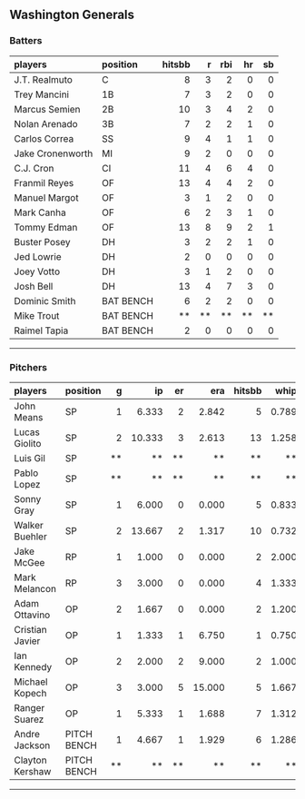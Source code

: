 ## Washington Generals

### Batters

 
|players          |position  | hitsbb|  r| rbi| hr| sb| 
|:----------------|:---------|------:|--:|---:|--:|--:| 
|J.T. Realmuto    |C         |      8|  3|   2|  0|  0| 
|Trey Mancini     |1B        |      7|  3|   2|  0|  0| 
|Marcus Semien    |2B        |     10|  3|   4|  2|  0| 
|Nolan Arenado    |3B        |      7|  2|   2|  1|  0| 
|Carlos Correa    |SS        |      9|  4|   1|  1|  0| 
|Jake Cronenworth |MI        |      9|  2|   0|  0|  0| 
|C.J. Cron        |CI        |     11|  4|   6|  4|  0| 
|Franmil Reyes    |OF        |     13|  4|   4|  2|  0| 
|Manuel Margot    |OF        |      3|  1|   2|  0|  0| 
|Mark Canha       |OF        |      6|  2|   3|  1|  0| 
|Tommy Edman      |OF        |     13|  8|   9|  2|  1| 
|Buster Posey     |DH        |      3|  2|   2|  1|  0| 
|Jed Lowrie       |DH        |      2|  0|   0|  0|  0| 
|Joey Votto       |DH        |      3|  1|   2|  0|  0| 
|Josh Bell        |DH        |     13|  4|   7|  3|  0| 
|Dominic Smith    |BAT BENCH |      6|  2|   2|  0|  0| 
|Mike Trout       |BAT BENCH |     **| **|  **| **| **| 
|Raimel Tapia     |BAT BENCH |      2|  0|   0|  0|  0| 

* * *

### Pitchers

 
|players         |position    |  g|     ip| er|    era| hitsbb|  whip| so|  w| sv| 
|:---------------|:-----------|--:|------:|--:|------:|------:|-----:|--:|--:|--:| 
|John Means      |SP          |  1|  6.333|  2|  2.842|      5| 0.789|  5|  0|  0| 
|Lucas Giolito   |SP          |  2| 10.333|  3|  2.613|     13| 1.258| 11|  0|  0| 
|Luis Gil        |SP          | **|     **| **|     **|     **|    **| **| **| **| 
|Pablo Lopez     |SP          | **|     **| **|     **|     **|    **| **| **| **| 
|Sonny Gray      |SP          |  1|  6.000|  0|  0.000|      5| 0.833|  6|  1|  0| 
|Walker Buehler  |SP          |  2| 13.667|  2|  1.317|     10| 0.732| 13|  0|  0| 
|Jake McGee      |RP          |  1|  1.000|  0|  0.000|      2| 2.000|  1|  0|  1| 
|Mark Melancon   |RP          |  3|  3.000|  0|  0.000|      4| 1.333|  5|  0|  2| 
|Adam Ottavino   |OP          |  2|  1.667|  0|  0.000|      2| 1.200|  3|  0|  2| 
|Cristian Javier |OP          |  1|  1.333|  1|  6.750|      1| 0.750|  2|  0|  0| 
|Ian Kennedy     |OP          |  2|  2.000|  2|  9.000|      2| 1.000|  4|  0|  1| 
|Michael Kopech  |OP          |  3|  3.000|  5| 15.000|      5| 1.667|  5|  1|  0| 
|Ranger Suarez   |OP          |  1|  5.333|  1|  1.688|      7| 1.312|  5|  1|  0| 
|Andre Jackson   |PITCH BENCH |  1|  4.667|  1|  1.929|      6| 1.286|  2|  0|  0| 
|Clayton Kershaw |PITCH BENCH | **|     **| **|     **|     **|    **| **| **| **| 


* * *


